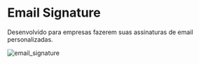 # Email Signature

Desenvolvido para empresas fazerem suas assinaturas de email personalizadas.

![email_signature](https://user-images.githubusercontent.com/84084794/157337886-8ccf73fb-b787-4b6b-9531-d36c433b3c0b.png)
